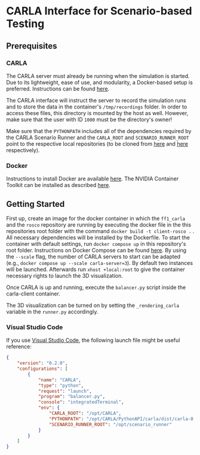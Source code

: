 # CARLA Interface for Scenario-based Testing

## Prerequisites

### CARLA

The CARLA server must already be running when the simulation is started. Due to its lightweight, ease of use, and modularity, a Docker-based setup is preferred. Instructions can be found [here](https://carla.readthedocs.io/en/latest/build_docker/).

The CARLA interface will instruct the server to record the simulation runs and to store the data in the container's `/tmp/recordings` folder. In order to access these files, this directory is mounted by the host as well. However, make sure that the user with ID `1000` must be the directory's owner!

Make sure that the `PYTHONPATH` includes all of the dependencies required by the CARLA Scenario Runner and the `CARLA_ROOT` and `SCENARIO_RUNNER_ROOT` point to the respective local repositories (to be cloned from [here](https://github.com/carla-simulator/carla) and [here](https://github.com/carla-simulator/scenario_runner) respectively).

### Docker

Instructions to install Docker are available [here](https://docs.docker.com/engine/install/ubuntu/#install-using-the-repository). The NVIDIA Container Toolkit can be installed as described [here](https://docs.nvidia.com/datacenter/cloud-native/container-toolkit/install-guide.html#installation-guide).

## Getting Started

First up, create an image for the docker container in which the `ff1_carla` and the `rosco` repository are running by executing the docker file in the this repositories root folder with the command `docker build -t client-rosco .` . All necessary dependencies will be installed by the Dockerfile. To start the container with default settings, run `docker compose up` in this repository's root folder. Instructions on Docker Compose can be found [here](https://docs.docker.com/compose/). By using the `--scale` flag, the number of CARLA servers to start can be adapted (e.g., `docker compose up --scale carla-server=3`). By default two instances will be launched. Afterwards run `xhost +local:root` to give the container necessary rights to launch the 3D visualization.

Once CARLA is up and running, execute the `balancer.py` script inside the carla-client container.

The 3D visualization can be turned on by setting the `_rendering_carla` variable in the `runner.py` accordingly.

### Visual Studio Code

If you use [Visual Studio Code](https://code.visualstudio.com/), the following launch file might be useful reference:

```json
{
    "version": "0.2.0",
    "configurations": [
        {
            "name": "CARLA",
            "type": "python",
            "request": "launch",
            "program": "balancer.py",
            "console": "integratedTerminal",
            "env": {
                "CARLA_ROOT": "/opt/CARLA",
                "PYTHONPATH": "/opt/CARLA/PythonAPI/carla/dist/carla-0.9.13-py3.7-linux-x86_64.egg:/opt/CARLA/PythonAPI/carla/agents:/opt/CARLA/PythonAPI/carla:/opt/scenario_runner",
                "SCENARIO_RUNNER_ROOT": "/opt/scenario_runner"
            }
        }
    ]
}
```
